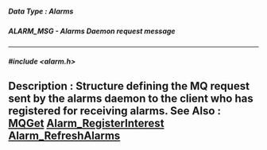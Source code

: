 ##### Data Type : Alarms
##### ALARM_MSG - Alarms Daemon request message
---
##### #include <alarm.h>
**Description :**
Structure defining the MQ request sent by the alarms daemon to the client who 
has registered for receiving alarms.
**See Also :**
[MQGet](D:/md_files/MQGet.md)
[Alarm_RegisterInterest](D:/md_files/Alarm_RegisterInterest.md)
[Alarm_RefreshAlarms](D:/md_files/Alarm_RefreshAlarms.md)
---
